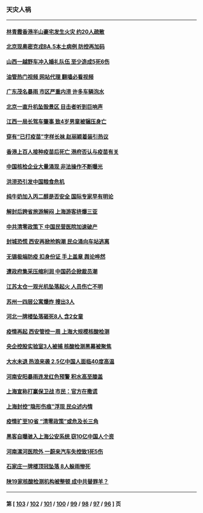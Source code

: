 ### 天灾人祸
---
#### [林青霞香港半山豪宅发生火灾 约20人疏散](../../pages/ncid280/n13775929.md?07080845) 
#### [北京现奥密克戎BA.5本土病例 防控再加码](../../pages/ncid280/n13775561.md?07080845) 
#### [山西一越野车冲入婚礼队伍 至少造成5死6伤](../../pages/ncid280/n13775536.md?07080845) 
#### [油管热门视频 网站代理 翻墙必看视频](http://209.222.30.114:81/youtube.html?07080845)
#### [广东茂名暴雨 市区严重内涝 许多车辆泡水](../../pages/ncid280/n13775473.md?07080845) 
#### [北京一直升机坠毁景区 目击者听到巨响声](../../pages/ncid280/n13775404.md?07080845) 
#### [江西一局长驾车肇事 致4岁男童被辗压身亡](../../pages/ncid280/n13775326.md?07080845) 
#### [穿有“已打疫苗”字样长袜 赵丽颖着装引热议](../../pages/ncid280/n13775080.md?07080845) 
#### [香港上百人接种疫苗后死亡 港府否认与疫苗有关](../../pages/ncid280/n13775208.md?07080845) 
#### [中国核检企业大量涌现 非法操作不断曝光](../../pages/ncid280/n13775207.md?07080845) 
#### [洪涝恐引发中国粮食危机](../../pages/ncid280/n13775159.md?07080845) 
#### [纯牛奶加入丙二醇是否安全 国际专家早有明论](../../pages/ncid280/n13774980.md?07080845) 
#### [解封后跨省旅游解闷 上海游客挤爆三亚](../../pages/ncid280/n13774985.md?07080845) 
#### [中共清零政策下 中国民营医院加速破产](../../pages/ncid280/n13774881.md?07080845) 
#### [封城恐慌 西安再掀抢购潮 民众涌向车站逃离](../../pages/ncid280/n13775043.md?07080845) 
#### [无锡极端防疫 扣身份证 手上盖章 舆论哗然](../../pages/ncid280/n13774913.md?07080845) 
#### [遭政府集采压缩利润 中国药企掀裁员潮](../../pages/ncid280/n13774969.md?07080845) 
#### [江苏太仓一观光机坠落起火 人员伤亡不明](../../pages/ncid280/n13774807.md?07080845) 
#### [苏州一四层公寓爆炸 搜出3人](../../pages/ncid280/n13774770.md?07080845) 
#### [河北一牌楼坠落砸死8人 含2女童](../../pages/ncid280/n13774733.md?07080845) 
#### [疫情再起 西安管控一周 上海大规模核酸检测](../../pages/ncid280/n13774283.md?07080845) 
#### [央企控股实验室3人被捕 核酸检测黑幕被聚焦](../../pages/ncid280/n13774152.md?07080845) 
#### [大水未退 热浪来袭 2.5亿中国人面临40度高温](../../pages/ncid280/n13774061.md?07080845) 
#### [河南安阳暴雨连发红色预警 积水高至膝盖](../../pages/ncid280/n13774003.md?07080845) 
#### [上海宣称打赢保卫战 市民：官方在撒谎](../../pages/ncid280/n13773851.md?07080845) 
#### [上海封控“隐形伤痕”浮现 民众述内情](../../pages/ncid280/n13773324.md?07080845) 
#### [疫情扩至10省 “清零政策”或危及长三角](../../pages/ncid280/n13773328.md?07080845) 
#### [黑客自曝骇入上海公安系统 窃10亿中国人个资](../../pages/ncid280/n13773395.md?07080845) 
#### [河南漯河医院外 一蔚来汽车失控致1死5伤](../../pages/ncid280/n13773263.md?07080845) 
#### [石家庄一牌楼顶冠坠落 8人躲雨惨死](../../pages/ncid280/n13772948.md?07080845) 
#### [陕19家核酸检测机构被整顿 成中共替罪羊？](../../pages/ncid280/n13772816.md?07080845) 

---
#### 第 [ [103](./103.md?07080845) / [102](./102.md?07080845) / [101](./101.md?07080845) / [100](./100.md?07080845) / [99](./99.md?07080845) / [98](./98.md?07080845) / [97](./97.md?07080845) / [96](./96.md?07080845) ] 页
